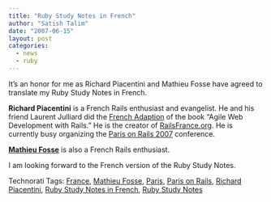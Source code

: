 ```yaml
---
title: "Ruby Study Notes in French"
author: "Satish Talim"
date: "2007-06-15"
layout: post
categories:
  - news
  - ruby
---
```

It’s an honor for me as Richard Piacentini and Mathieu Fosse have agreed
to translate my Ruby Study Notes in French.

**Richard Piacentini** is a French Rails enthusiast and evangelist. He
and his friend Laurent Julliard did the [French
Adaption](http://www.editions-eyrolles.com/Livre/9782212120790/) of the
book “Agile Web Development with Rails.” He is the creator of
[RailsFrance.org](http://www.railsfrance.org/). He is currently busy
organizing the [Paris on Rails 2007](http://paris.onrails.info/)
conference.

**[Mathieu Fosse](http://blog.kawooa.org/)** is also a French Rails
enthusiast.

I am looking forward to the French version of the Ruby Study Notes.

Technorati Tags: [France](http://technorati.com/tag/France), [Mathieu
Fosse](http://technorati.com/tag/Mathieu+Fosse),
[Paris](http://technorati.com/tag/Paris), [Paris on
Rails](http://technorati.com/tag/Paris+on+Rails), [Richard
Piacentini](http://technorati.com/tag/Richard+Piacentini), [Ruby Study
Notes in French](http://technorati.com/tag/Ruby+Study+Notes+in+French),
[Ruby Study Notes](http://technorati.com/tag/Ruby+Study+Notes)
